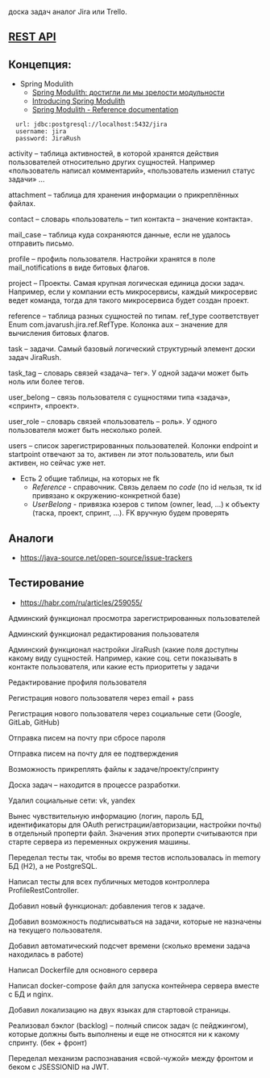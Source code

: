 доска задач аналог Jira или Trello.


## [REST API](http://localhost:8080/doc)

## Концепция:
- Spring Modulith
  - [Spring Modulith: достигли ли мы зрелости модульности](https://habr.com/ru/post/701984/)
  - [Introducing Spring Modulith](https://spring.io/blog/2022/10/21/introducing-spring-modulith)
  - [Spring Modulith - Reference documentation](https://docs.spring.io/spring-modulith/docs/current-SNAPSHOT/reference/html/)

```
  url: jdbc:postgresql://localhost:5432/jira
  username: jira
  password: JiraRush
```
activity – таблица активностей, в которой хранятся действия пользователей относительно других сущностей. Например «пользователь написал комментарий», «пользователь изменил статус задачи» …

attachment – таблица для хранения информации о прикреплённых файлах.

contact – словарь «пользователь – тип контакта – значение контакта».

mail_case – таблица куда сохраняются данные, если не удалось отправить письмо.

profile – профиль пользователя. Настройки хранятся в поле mail_notifications в виде битовых флагов.

project – Проекты. Самая крупная логическая единица доски задач. Например, если у компании есть микросервисы, каждый микросервис ведет команда, тогда для такого микросервиса будет создан проект.

reference – таблица разных сущностей по типам. ref_type соответствует Enum com.javarush.jira.ref.RefType. Колонка aux – значение для вычисления битовых флагов.

task – задачи. Самый базовый логический структурный элемент доски задач JiraRush.

task_tag – словарь связей «задача– тег». У одной задачи может быть ноль или более тегов.

user_belong – связь пользователя с сущностями типа «задача», «спринт», «проект».

user_role – словарь связей «пользователь – роль». У одного пользователя может быть несколько ролей.

users – список зарегистрированных пользователей. Колонки endpoint и startpoint отвечают за то, активен ли этот пользователь, или был активен, но сейчас уже нет.

- Есть 2 общие таблицы, на которых не fk
  - _Reference_ - справочник. Связь делаем по _code_ (по id нельзя, тк id привязано к окружению-конкретной базе)
  - _UserBelong_ - привязка юзеров с типом (owner, lead, ...) к объекту (таска, проект, спринт, ...). FK вручную будем проверять

## Аналоги
- https://java-source.net/open-source/issue-trackers

## Тестирование
- https://habr.com/ru/articles/259055/


Админский функционал просмотра зарегистрированных пользователей

Админский функционал редактирования пользователя

Админский функционал настройки JiraRush (какие поля доступны какому виду сущностей. Например, какие соц. сети показывать в контакте пользователя, или какие есть приоритеты у задачи

Редактирование профиля пользователя

Регистрация нового пользователя через email + pass

Регистрация нового пользователя через социальные сети (Google, GitLab, GitHub)

Отправка писем на почту при сбросе пароля

Отправка писем на почту для ее подтверждения

Возможность прикреплять файлы к задаче/проекту/спринту

Доска задач – находится в процессе разработки.

Удалил социальные сети: vk, yandex

Вынес чувствительную информацию (логин, пароль БД, идентификаторы для OAuth регистрации/авторизации, настройки почты) в отдельный проперти файл. Значения этих проперти считываются при старте сервера из переменных окружения машины.

Переделал тесты так, чтобы во время тестов использовалась in memory БД (H2), а не PostgreSQL.

Написал тесты для всех публичных методов контроллера ProfileRestController.

Добавил новый функционал: добавления тегов к задаче.

Добавил возможность подписываться на задачи, которые не назначены на текущего пользователя.

Добавил автоматический подсчет времени (сколько времени задача находилась в работе)

Написал Dockerfile для основного сервера

Написал docker-compose файл для запуска контейнера сервера вместе с БД и nginx.

Добавил локализацию на двух языках для стартовой страницы.

Реализовал бэклог (backlog) – полный список задач (с пейджингом), которые должны быть выполнены и еще не относятся ни к какому спринту. (бек + фронт)

Переделал механизм распознавания «свой-чужой» между фронтом и беком с JSESSIONID на JWT.
